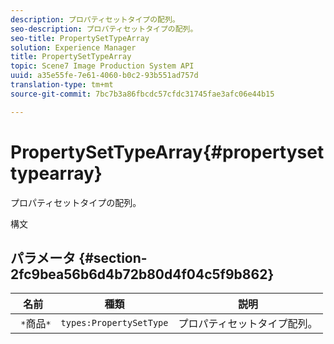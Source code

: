 ```yaml
---
description: プロパティセットタイプの配列。
seo-description: プロパティセットタイプの配列。
seo-title: PropertySetTypeArray
solution: Experience Manager
title: PropertySetTypeArray
topic: Scene7 Image Production System API
uuid: a35e55fe-7e61-4060-b0c2-93b551ad757d
translation-type: tm+mt
source-git-commit: 7bc7b3a86fbcdc57cfdc31745fae3afc06e44b15

---
```



# PropertySetTypeArray{#propertysettypearray}

プロパティセットタイプの配列。

構文

## パラメータ {#section-2fc9bea56b6d4b72b80d4f04c5f9b862}

| 名前 | 種類 | 説明 |
|---|---|---|
| ` *`商品`*` | `types:PropertySetType` | プロパティセットタイプ配列。 |

